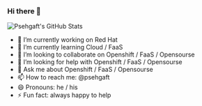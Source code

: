 ### Hi there 👋

![Psehgaft's GitHub Stats](https://github-readme-stats.vercel.app/api?username=psehgaft&show_icons=true&theme=radical)

- 🔭 I’m currently working on Red Hat
- 🌱 I’m currently learning Cloud / FaaS
- 👯 I’m looking to collaborate on Openshift / FaaS / Opensourse
- 🤔 I’m looking for help with Openshift / FaaS / Opensourse
- 💬 Ask me about Openshift /  FaaS / Opensourse
- 📫 How to reach me: @psehgaft
- 😄 Pronouns: he / his
- ⚡ Fun fact: always happy to help

<!--
**psehgaft/psehgaft** is a ✨ _special_ ✨ repository because its `README.md` (this file) appears on your GitHub profile.

Here are some ideas to get you started:

- 🔭 I’m currently working on ...
- 🌱 I’m currently learning ...
- 👯 I’m looking to collaborate on ...
- 🤔 I’m looking for help with ...
- 💬 Ask me about ...
- 📫 How to reach me: ...
- 😄 Pronouns: ...
- ⚡ Fun fact: ...
-->
